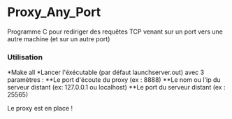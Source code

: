 # Proxy_Any_Port
Programme C pour rediriger des requêtes TCP venant sur un port vers une autre machine (et sur un autre port)

### Utilisation

*Make all
*Lancer l'éxécutable (par défaut launchserver.out) avec 3 paramètres :
**Le port d'écoute du proxy (ex : 8888)
**Le nom ou l'ip du serveur distant (ex: 127.0.0.1 ou localhost)
**Le port du serveur distant (ex : 25565)

Le proxy est en place ! 
